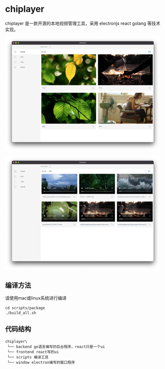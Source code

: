 # chiplayer

chiplayer 是一款开源的本地视频管理工具，采用 electronjs react golang 等技术实现。

![](./resources/img1.png)

![](./resources/img2.png)

## 编译方法

请使用mac或linux系统进行编译

```shell
cd scripts/package
./build_all.sh
```

## 代码结构

```
chiplayer\
 └── backend go语言编写的后台程序，react只是一个ui
 └── frontend react写的ui
 └── scripts 编译工具
 └── window electron编写的窗口程序
```
